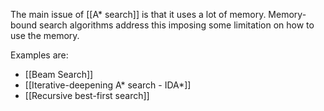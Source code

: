 The main issue of [[A* search]] is that it uses a lot of memory. Memory-bound search algorithms address this imposing some limitation on how to use the memory.

Examples are:
- [[Beam Search]]
- [[Iterative-deepening A* search - IDA*]]
- [[Recursive best-first search]]